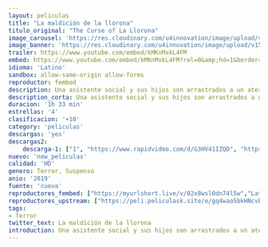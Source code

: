 ```yaml
---
layout: peliculas
title: "La maldición de la llorona"
titulo_original: "The Curse of La Llorona"
image_carousel: 'https://res.cloudinary.com/u4innovation/image/upload/v1559364554/llorona-poster-min_n4fajy.jpg'
image_banner: 'https://res.cloudinary.com/u4innovation/image/upload/v1559364559/llorona-banner-min_sab9wa.jpg'
trailer: https://www.youtube.com/embed/kMKnMxkL4FM
embed: https://www.youtube.com/embed/kMKnMxkL4FM?rel=0&amp;hd=1&border=0&wmode=opaque&enablejsapi=1&modestbranding=1&controls=1&showinfo=1
idioma: 'Latino'
sandbox: allow-same-origin allow-forms
reproductor: fembed
description: Una asistente social y sus hijos son arrastrados a un aterrador reino sobrenatural al pasar por alto la inquietante advertencia de una madre perturbada y sospechosa de poner en peligro la vida de sus hijos.
description_corta: Una asistente social y sus hijos son arrastrados a un aterrador reino sobrenatural al pasar por alto la inquietante advertencia de una madre perturbada y sospechosa de poner en peligro la vida de sus hijos.
duracion: '1h 33 min'
estrellas: '4'
clasificacion: '+10'
category: 'peliculas'
descargas: 'yes'
descargas2:
    descarga-1: ["1", "https://www.rapidvideo.com/d/G3HV41IZQD", "https://www.google.com/s2/favicons?domain=openload.co","OpenLoad","https://res.cloudinary.com/imbriitneysam/image/upload/v1541473684/mexico.png", "Latino", "HD"]
nuevo: 'new_peliculas'
calidad: 'HD'
genero: Terror, Suspenso
anio: '2019'
fuente: 'cueva'
reproductores_fembed: ["https://myurlshort.live/v/02x8wsl0dn74l5w","Latino","https://feurl.com/v/qyjplbey2re67rg","Latino","https://api.cuevana3.io/stream/index.php?file=ek5lbm9xYWNrS0xYMTZLa2xNbkdvY3ZTb3BtZng4TGp6ZFpobGFMUGtPTFJ5SnFUWU5MSzZkUFhZR1JwbTVha25KR1VvcVBWMGVMWWtaYWhvSkhWNTVpY1pHVnNtSmZTc0tTSGtZcW5vNkMzcG9WZ29OS1ZsdHJFbjV1WDBhWFkxOGVZYkdTWG1hYWJsR1ZwWkpNPQ","Latino","https://feurl.com/v/8p24wb86qwk1nk5","Latino"]
reproductores_upstream: ["https://peli.peliculask.site/e/gq4wao5bkHNcvEB/","Latino"]
tags:
- Terror
twitter_text: La maldición de la llorona
introduction: Una asistente social y sus hijos son arrastrados a un aterrador reino sobrenatural al pasar por alto la inquietante advertencia de una madre perturbada y sospechosa de poner en peligro la vida de sus hijos.
---
```



 







